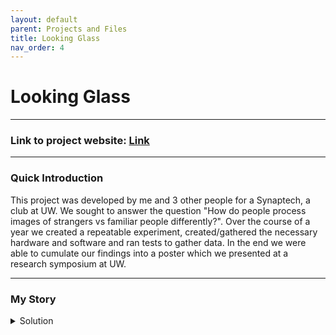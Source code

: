 ```yaml
---
layout: default
parent: Projects and Files
title: Looking Glass
nav_order: 4
---
```

# Looking Glass
---
### Link to project website: [Link]

--- 
### Quick Introduction

This project was developed by me and 3 other people for a Synaptech, a club at UW. We sought to answer the question "How do people process images of strangers vs familiar people differently?". Over the course of a year we created a repeatable experiment, created/gathered the necessary hardware and software and ran tests to gather data. In the end we were able to cumulate our findings into a poster which we presented at a research symposium at UW.

---
### My Story
<details markdown="block">
<summary>Solution  </summary>
Looking Glass," a project I've been part of since September 2024, exemplifies my ability to design and implement complex experiments, particularly in neuroscience.

My primary role involved creating the experiment's core: investigating how neural activity changes when subjects view familiar or unfamiliar faces. This included developing a sophisticated Python algorithm capable of realistically morphing two faces.

I, along with a fellow team member, developed a robust pipeline for recording and synchronizing EEG and eye tracker data from users, ensuring precise data collection. Furthermore, I used JavaScript to implement an engaging user interface that displays a random selection of familiar, stranger, and morphed faces to participants. The project culminated in the creation and presentation of a poster detailing our findings at a research symposium. This artifact underscores my skills in Python and JavaScript, data acquisition, algorithmic development for scientific applications, and effectively communicating research outcomes.
</details>

[Link]: https://lookingglass123.github.io/